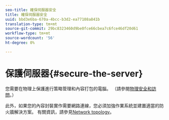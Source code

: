 ```yaml
---
seo-title: 確保伺服器安全
title: 確保伺服器安全
uuid: bbd3e6ba-670a-4bcc-b3d2-ea77108a841b
translation-type: tm+mt
source-git-commit: 29bc8323460d9be0fce66cbea7c6fce46df20d61
workflow-type: tm+mt
source-wordcount: '56'
ht-degree: 0%

---
```



# 保護伺服器{#secure-the-server}

您需要在物理上保護進行策略管理和內容打包的電腦。 （請參閱[物理安全和訪問](../../aaxs-secure-deployment-guidelines/physical-sec-and-access.md)。）

此外，如果您的內容封裝實作需要網路連線，您必須加強作業系統並建置適當的防火牆解決方案。 有關資訊，請參見[Network topology](../../aaxs-secure-deployment-guidelines/overview/network-topology.md)。
